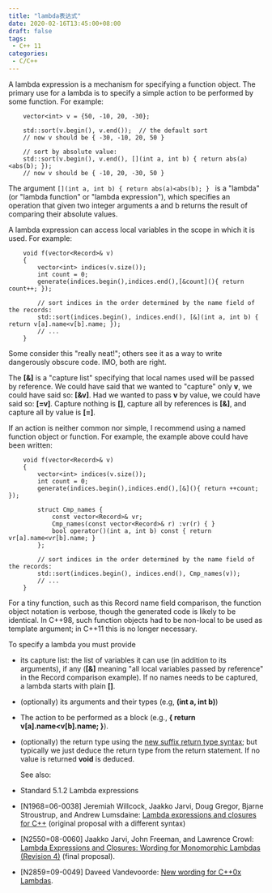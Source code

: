 ```yaml
---
title: "lambda表达式"
date: 2020-02-16T13:45:00+08:00
draft: false
tags: 
 - C++ 11
categories: 
 - C/C++
---
```












 <!--more-->

A lambda expression is a mechanism for specifying a function object. The primary use for a lambda is to specify a simple action to be performed by some function. For example: 

```
	vector<int> v = {50, -10, 20, -30};

	std::sort(v.begin(), v.end());	// the default sort
	// now v should be { -30, -10, 20, 50 }

	// sort by absolute value:
	std::sort(v.begin(), v.end(), [](int a, int b) { return abs(a)<abs(b); });
	// now v should be { -10, 20, -30, 50 }
```

 The argument  `[](int a, int b) { return abs(a)<abs(b); } ` is a "lambda" (or "lambda function" or "lambda expression"), which specifies an operation that given two integer arguments a and b returns the result of comparing their absolute values. 

 A lambda expression can access local variables in the scope in which it is used. For example: 

```
	void f(vector<Record>& v)
	{
		vector<int> indices(v.size());
		int count = 0;
		generate(indices.begin(),indices.end(),[&count](){ return count++; });

		// sort indices in the order determined by the name field of the records:
		std::sort(indices.begin(), indices.end(), [&](int a, int b) { return v[a].name<v[b].name; });
		// ...
	}
```

 Some consider this "really neat!"; others see it as a way to write dangerously obscure code. IMO, both are right. 

 The **[&]** is a "capture list" specifying that local names used will be passed by reference.  We could have said that we wanted to "capture" only **v**, we could have said so: **[&v]**. Had we wanted to pass **v** by value, we could have said so: **[=v]**. Capture nothing is **[]**, capture all by references is **[&]**,  and capture all by value is **[=]**. 

 If an action is neither common nor simple, I recommend using a named function object or function. For example, the example above could have been written: 

```
	void f(vector<Record>& v)
	{
		vector<int> indices(v.size());
		int count = 0;
		generate(indices.begin(),indices.end(),[&](){ return ++count; });

		struct Cmp_names {
			const vector<Record>& vr;
			Cmp_names(const vector<Record>& r) :vr(r) { }
			bool operator()(int a, int b) const { return vr[a].name<vr[b].name; }
		};

		// sort indices in the order determined by the name field of the records:
		std::sort(indices.begin(), indices.end(), Cmp_names(v));
		// ...
	}
```

 For a tiny function, such as this Record name field comparison, the function object notation is verbose, though the generated code is likely to be identical. In C++98, such function objects had to be non-local to be used as template argument; in C++11 this is no longer necessary. 

 To specify a lambda you must provide 

- its capture list: the list of variables it can use (in addition to its arguments), if any (**[&]** meaning "all local variables passed by reference" in the Record comparison example). If no names needs to be captured, a lambda starts with plain **[]**. 
- (optionally) its arguments and their types (e.g, **(int a, int b)**) 
- The action to be performed as a block (e.g., **{ return v[a].name<v[b].name; }**). 
- (optionally) the return type using the [new suffix return type syntax](http://www.stroustrup.com/C++11FAQ.html#suffix-return); but typically we just deduce the return type from the return statement. If no value is returned **void** is deduced. 

  See also: 

-  Standard 5.1.2 Lambda expressions 
- [N1968=06-0038] Jeremiah Willcock, Jaakko Jarvi, Doug Gregor, Bjarne Stroustrup, and Andrew Lumsdaine:  [Lambda expressions and closures for C++](http://www.open-std.org/jtc1/sc22/wg21/docs/papers/2006/n1968.htm) (original proposal with a different syntax) 
- [N2550=08-0060] Jaakko Jarvi, John Freeman, and Lawrence Crowl: [Lambda Expressions and Closures: Wording for Monomorphic Lambdas (Revision 4)](http://www.open-std.org/jtc1/sc22/wg21/docs/papers/2008/n2550.pdf) (final proposal). 
- [N2859=09-0049] Daveed Vandevoorde: [New wording for C++0x Lambdas](http://www.open-std.org/jtc1/sc22/wg21/docs/papers/2009/n2859.pdf). 